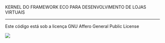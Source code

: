 KERNEL DO FRAMEWORK ECO PARA DESENVOLVIMENTO DE LOJAS VIRTUAIS<hr>

Este código está sob a licença GNU Affero General Public License

<img src="https://www.gnu.org/graphics/agplv3-88x31.png">
